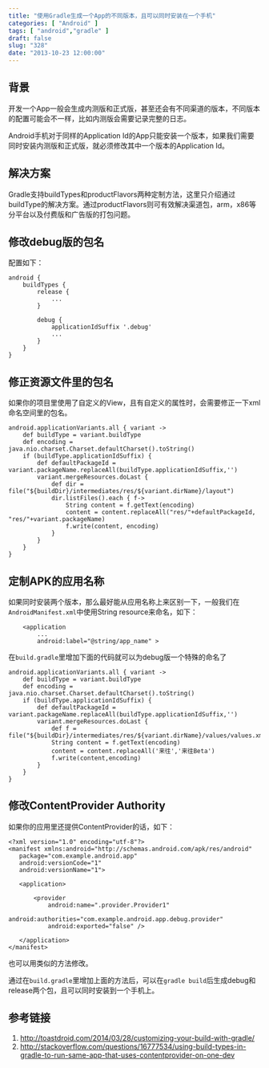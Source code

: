 ```yaml
---
title: "使用Gradle生成一个App的不同版本，且可以同时安装在一个手机"
categories: [ "Android" ]
tags: [ "android","gradle" ]
draft: false
slug: "328"
date: "2013-10-23 12:00:00"
---
```


## 背景
开发一个App一般会生成内测版和正式版，甚至还会有不同渠道的版本，不同版本的配置可能会不一样，比如内测版会需要记录完整的日志。

Android手机对于同样的Application Id的App只能安装一个版本，如果我们需要同时安装内测版和正式版，就必须修改其中一个版本的Application Id。


<!--more-->


## 解决方案

Gradle支持buildTypes和productFlavors两种定制方法，这里只介绍通过buildType的解决方案。通过productFlavors则可有效解决渠道包，arm，x86等分平台以及付费版和广告版的打包问题。


## 修改debug版的包名

配置如下：

```
android {
    buildTypes {
        release {
            ...
        }

        debug {
            applicationIdSuffix '.debug'
            ...
        }
    }
}
```

## 修正资源文件里的包名

如果你的项目里使用了自定义的View，且有自定义的属性时，会需要修正一下xml命名空间里的包名。

```
android.applicationVariants.all { variant ->
    def buildType = variant.buildType
    def encoding = java.nio.charset.Charset.defaultCharset().toString()
    if (buildType.applicationIdSuffix) {
        def defaultPackageId = variant.packageName.replaceAll(buildType.applicationIdSuffix,'')
        variant.mergeResources.doLast {
            def dir = file("${buildDir}/intermediates/res/${variant.dirName}/layout")
            dir.listFiles().each { f->
                String content = f.getText(encoding)
                content = content.replaceAll("res/"+defaultPackageId, "res/"+variant.packageName)
                f.write(content, encoding)
            }
        }
    }
}
```

## 定制APK的应用名称

如果同时安装两个版本，那么最好能从应用名称上来区别一下，一般我们在`AndroidManifest.xml`中使用String resource来命名，如下：

```
    <application
    	...
        android:label="@string/app_name" >
```        

在`build.gradle`里增加下面的代码就可以为debug版一个特殊的命名了

```
android.applicationVariants.all { variant ->
    def buildType = variant.buildType
    def encoding = java.nio.charset.Charset.defaultCharset().toString()
    if (buildType.applicationIdSuffix) {
        def defaultPackageId = variant.packageName.replaceAll(buildType.applicationIdSuffix,'')
        variant.mergeResources.doLast {
            def f = file("${buildDir}/intermediates/res/${variant.dirName}/values/values.xml")
            String content = f.getText(encoding)
            content = content.replaceAll('来往','来往Beta')
            f.write(content,encoding)
        }
    }
}
```

## 修改ContentProvider Authority

如果你的应用里还提供ContentProvider的话，如下：

```
<?xml version="1.0" encoding="utf-8"?>
<manifest xmlns:android="http://schemas.android.com/apk/res/android"
   package="com.example.android.app"
   android:versionCode="1"
   android:versionName="1">

   <application>

       <provider
           android:name=".provider.Provider1"
           android:authorities="com.example.android.app.debug.provider"
           android:exported="false" />

   </application>
</manifest>
```
也可以用类似的方法修改。


通过在`build.gradle`里增加上面的方法后，可以在`gradle build`后生成debug和release两个包，且可以同时安装到一个手机上。


## 参考链接

1. http://toastdroid.com/2014/03/28/customizing-your-build-with-gradle/
2. http://stackoverflow.com/questions/16777534/using-build-types-in-gradle-to-run-same-app-that-uses-contentprovider-on-one-dev


